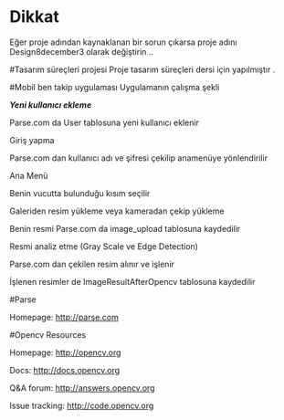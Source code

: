 # Dikkat

Eğer proje adından kaynaklanan bir sorun çıkarsa proje adını  Design8december3  olarak değiştirin ..

#Tasarım süreçleri projesi 
Proje tasarım süreçleri dersi için yapılmıştır .

#Mobil ben takip uygulaması
Uygulamanın çalışma şekli

***Yeni kullanıcı ekleme***
 
   Parse.com da User tablosuna yeni kullanıcı eklenir
  
Giriş yapma
  
 Parse.com dan kullanıcı adı ve şifresi çekilip anamenüye yönlendirilir

Ana Menü
  
  Benin vucutta bulunduğu kısım seçilir
  
Galeriden resim yükleme veya kameradan çekip yükleme
  
  Benin resmi Parse.com da image_upload tablosuna kaydedilir
  
Resmi analiz etme (Gray Scale ve Edge Detection)
  
  Parse.com dan çekilen resim alınır ve işlenir
  
  İşlenen resimler de ImageResultAfterOpencv tablosuna kaydedilir




#Parse

Homepage: http://parse.com

#Opencv
Resources

Homepage: http://opencv.org

Docs: http://docs.opencv.org

Q&A forum: http://answers.opencv.org

Issue tracking: http://code.opencv.org
